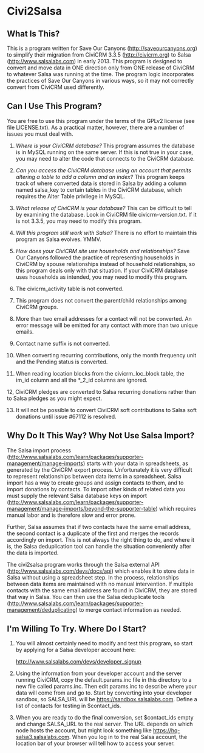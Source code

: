 Civi2Salsa
==========

What Is This?
-------------

This is a program written for Save Our Canyons
(http://saveourcanyons.org) to simplify their migration from CiviCRM
3.3.5 (http://civicrm.org) to Salsa (http://www.salsalabs.com) in
early 2013.  This program is designed to convert and move data in ONE
direction only from ONE release of CiviCRM to whatever Salsa was
running at the time.  The program logic incorporates the practices of
Save Our Canyons in various ways, so it may not correctly convert from
CiviCRM used differently.

Can I Use This Program?
-----------------------

You are free to use this program under the terms of the GPLv2 license
(see file LICENSE.txt).  As a practical matter, however, there are a
number of issues you must deal with.

1.  *Where is your CiviCRM database?*  This program assumes the database
    is in MySQL running on the same server.  If this is not true in your
    case, you may need to alter the code that connects to the CiviCRM
    database.

2.  *Can you access the CiviCRM database using an account that permits
    altering a table to add a column and an index?*  This program keeps
    track of where converted data is stored in Salsa by adding a column
    named salsa_key to certain tables in the CiviCRM database, which
    requires the Alter Table privilege in MySQL.

3.  *What release of CiviCRM is your database?*  This can be difficult to
    tell by examining the database.  Look in CiviCRM file
    civicrm-version.txt.  If it is not 3.3.5, you may need to modify this
    program. 

4.  *Will this program still work with Salsa?*  There is no effort to
    maintain this program as Salsa evolves.  YMMV.

5.  *How does your CiviCRM site use households and relationships?*  Save
    Our Canyons followed the practice of representing households in
    CiviCRM by spouse relationships instead of household relationships, so
    this program deals only with that situation.  If your CiviCRM database
    uses households as intended, you may need to modify this program.

6.  The civicrm_activity table is not converted.

7.  This program does not convert the parent/child relationships among
    CiviCRM groups.

8.  More than two email addresses for a contact will not be converted.
    An error message will be emitted for any contact with more than two
    unique emails.

9.  Contact name suffix is not converted.

10. When converting recurring contributions, only the month frequency
    unit and the Pending status is converted.

11. When reading location blocks from the civicrm_loc_block table, the
    im_id column and all the *_2_id columns are ignored.

12, CiviCRM pledges are converted to Salsa recurring donations rather
    than to Salsa pledges as you might expect.

13. It will not be possible to convert CiviCRM soft contributions to
    Salsa  soft donations until issue #67112 is resolved.

Why Do It This Way?  Why Not Use Salsa Import?
----------------------------------------------
The Salsa import process
(http://www.salsalabs.com/learn/packages/supporter-management/manage-imports) 
starts with your data in spreadsheets, as generated by the CiviCRM
export process.  Unfortunately it is very difficult to represent
relationships between data items in a spreadsheet.  Salsa import has a
way to create groups and assign contacts to them, and to import
donations by contacts.  To import other kinds of related data you must
supply the relevant Salsa database keys on import
(http://www.salsalabs.com/learn/packages/supporter-management/manage-imports/beyond-the-supporter-table)
which requires manual labor and is therefore slow and error prone.

Further, Salsa assumes that if two contacts have the same email
address, the second contact is a duplicate of the first and merges the
records accordingly on import.  This is not always the right thing to
do, and where it is, the Salsa deduplication tool can handle the
situation conveniently after the data is imported.

The civi2salsa program works through the Salsa external API
(http://www.salsalabs.com/devs/docs/api) which enables it to store
data in Salsa without using a spreadsheet step.  In the process,
relationships between data items are maintained with no manual
intervention.  If multiple contacts with the same email address are
found in CiviCRM, they are stored that way in Salsa.  You can then use
the Salsa deduplicate tools
(http://www.salsalabs.com/learn/packages/supporter-management/deduplicating)
to merge contact information as needed.

I'm Willing To Try.  Where Do I Start?
--------------------------------------

1.  You will almost certainly need to modify and test this program, so
    start by applying for a Salsa developer account here:

    http://www.salsalabs.com/devs/developer_signup

2.  Using the information from your developer account and the server
    running CiviCRM, copy the default.params.inc file in this directory to
    a new file called params.inc.  Then edit params.inc to describe
    where your data will come from and go to.  Start by converting
    into your developer sandbox, so SALSA_URL will be
    https://sandbox.salsalabs.com.  Define a list of  contacts for
    testing in $contact_ids.

3.  When you are ready to do the final conversion, set $contact_ids
    empty and change SALSA_URL to the real server.  The URL depends on
    which node hosts the account, but might look something like
    https://hq-salsa3.salsalabs.com.  When you log in to the real Salsa
    account, the location bar of your browser will tell how to access your
    server.

 

